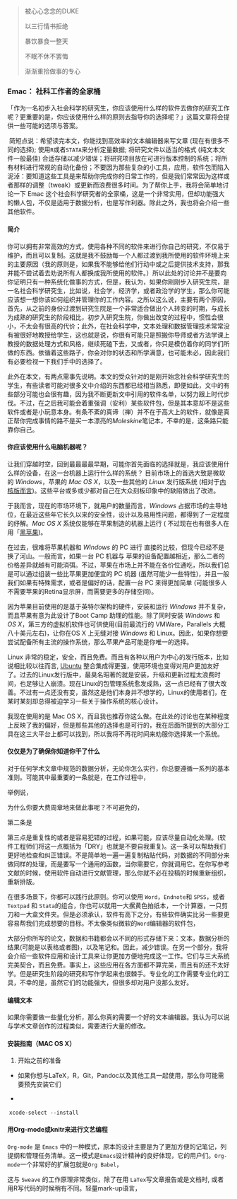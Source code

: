 > 被心心念念的DUKE
>
> 以三行情书拒绝
>
> 暴饮暴食一整天
>
> 不眠不休不罢悔
>
> 渐渐重拾做事的专心
>
> 

### Emac： 社科工作者的全家桶

「作为一名初步入社会科学的研究生，你应该使用什么样的软件去做你的研究工作呢？更重要的是，你应该使用什么样的原则去指导你的选择呢？」这篇文章将会提供一些可能的选项与答案。

​	简短点说：希望读完本文，你能找到高效率的文本编辑器来写文章 (现在有很多不同的选择); 使用`R`或者`STATA`来分析定量数据; 将研究文件以适当的格式 (纯文本文件一般最佳) 合适存储以减少错误；将研究项目放在可进行版本控制的系统；将所有材料进行常规的自动化备份；不要因为那些复杂的小工具，应用，软件包而陷入泥淖：要知道这些工具是来帮助你完成你的日常工作的，但是我们常常因为这样或者那样的调整（tweak）或更新而浪费很多时间。为了帮你上手，我将会简单地讨论一下 Emac 这个社会科学研究者的全家桶，这是一个非常实用，但却功能强大的懒人包，不仅是适用于数据分析，也是写作利器。除此之外，我也将会介绍一些其他软件。

#### 简介

​	你可以拥有非常高效的方式，使用各种不同的软件来进行你自己的研究，不仅易于维护，而且可以复制。这就是我不鼓励每一个人都过渡到我所使用的软件环境上来的主要原因（我的原则是，如果我不能够给他们行动中或之后提供技术支持，那我并能不尝试着去劝说所有人都换成我所使用的软件。）所以此处的讨论并不是要向你证明只有一种系统化做事的方式，但是，我认为，如果你刚刚步入研究生院，是一名社会科学研究生，比如说，社会学，经济学，或者政治学的学生，那么你可能应该想一想你该如何组织并管理你的工作内容。之所以这么说，主要有两个原因，首先，从之前的身份过渡到研究生院是一个非常适合做出个人转变的时期，与成长为成熟的研究生的阶段相比，初步入研究生院，你做出改变的过程中，惯性会很小，不太会有很高的代价；此外，在社会科学中，文本处理和数据管理技术常常没有被很好地教授给学生，这也就是说，你很有可能只是照搬你导师或者方法学课上教授的数据处理方式和风格，继续死磕下去，又或者，你只是模仿着你的同学们所做的东西。依循着这些路子，你会对你的状态和所学满意，也可能未必，因此我们有必要检视一下我们手中的选择了。

此外在本文，有两点需事先说明。本文的受众针对的是刚开始念社会科学研究生的学生，有些读者可能对很多文中介绍的东西都已经相当熟悉，即便如此，文中的有些部分可能也会很有趣，因为我不断更新文中引用的软件名单，以努力跟上时代步伐。不过，在之后我可能会着重强调（安利）某些软件包，但是其本意却不是这些软件或者是小玩意本身。有条不紊的真谛（禅）并不在于高大上的软件，就像是真正帮你完成事情的路不是买一本漂亮的*Moleskine*笔记本，不幸的是，这条路只能靠你自己。																																	

#### 你应该使用什么电脑机器呢？ 

让我们穿越时空，回到最最最最早期，可能你首先面临的选择就是，我应该使用什么样的设备，在这一台机器上运行什么样的系统？ 目前市场上的首选大致是微软的 *Windows*，苹果的 *Mac OS X*，以及一些其他的 *Linux* 发行版系统 (相对于[内核版而言](https://program-think.blogspot.com/2013/10/linux-distributions-guide.html#head-1))。这些平台或多或少都对自己在大众刻板印象中的缺陷做出了改进。

于我而言，现在的市场环境下，就用户的数量而言，*Windows* 占据市场的主导地位，在最近这些年它长久以来的安全性，设计以及易用性问题，都得到了一定程度的纾解。*Mac OS X* 系统仅能够在苹果制造的机器上运行 ( 不过现在也有很多人在用「[黑苹果](https://zhuanlan.zhihu.com/p/55256660))。

在过去，很难将苹果机器和 *Windows* 的 PC 进行 直接的比较，但现今已经不是换了河山。一般而言，如果一台 PC 机器与 苹果的设备配置越相近，那么二者的价格差异就越有可能消弭。不过，苹果在市场上并不能在各价位通吃，所以我们总是可以通过组装一些比苹果更加便宜的 PC 机器 (虽然可能少一些特性)，并且一般我们如果有特殊需求，或者是偏好的话，配置一台 PC 来得更加简单 (可能很多人 不需要苹果的Retina显示屏，而需要更多的存储空间)。

因为苹果目前使用的是基于英特尔架构的硬件，安装和运行 *Windows* 并不复杂，而且苹果有意为此设计了Boot Camp 助理的性能。除了同时安装 *Windows* 和 *OS X*，第三方的虚拟机软件也可供使用(目前最流行的 VMWare，Parallels 大概八十美元左右)，让你在OS X 上无缝对接 *Windows* 和 Linux。因此，如果你想要尝试配备所有主流的操作系统，那么苹果产品可能是你唯一的选择。

Linux 非常的稳定，安全，而且免费。而且有各种以用户为中心的发行版本，比如说相比较以往而言, [Ubuntu](https://ubuntu.com/) 整合集成得更强，使用环境也变得对用户更加友好了。过去的Linux发行版中，最臭名昭著的就是安装，升级和更新过程太浪费时间，也足够让人崩溃。现在Linux的包管理系统愈发成熟，这一点已经有了很大改善。不过有一点还没有变，虽然这是他们本身并不想学的，Linux的使用者们，在某时某刻却总得被迫学习一些关于操作系统的核心设计。

我现在使用的是 Mac OS X，而且我也推荐你这么做。在此处的讨论也在某种程度上反映了我的偏好，但是那些其他的选择也是可行的，我在后面所提到的大部分工具在这三大平台上都可以找到，所以我将不再花时间来劝服你选择某一个系统。

#### 仅仅是为了确保你知道你干了什么

对于任何学术文章中规范的数据分析，无论你怎么实行，你总要遵循一系列的基本准则。可能其中最重要的一条就是，在工作过程中，

举例说，

为什么你要大费周章地来做此事呢？不可避免的，

第二条是

第三点是重复性的或者是容易犯错的过程，如果可能，应该尽量自动化处理。(软件工程师们将这一点概括为「DRY」也就是不要自我重复)。这一条可以帮助我们更好地检查和纠正错误。不是简单地一遍一遍复制粘贴代码，对数据的不同部分来做同样的处理，而是要写一个通用的函数，当你需要它，你就调用它。在你写参考文献的时候，使用软件自动进行文献管理，那么你就不必在投稿的时候重新组织，重新排版。

在很多场景下，你都可以践行此原则。你可以使用 `Word`，`Endnote`和 `SPSS`，或者 `Textpad` 和 `Stata`的组合，你也可以就用一大摞黄色拍纸本，一个计算器，一只剪刀和一大盒文件夹。但是必须承认，软件有高下之分，有些软件确实比另一些要更容易帮我们完成想要的目标。不太像类似微软的`Word`编辑器的软件包， 

大部分你所写的论文，数据和书籍都会以不同的形式存储下来：文本，数据分析的结果(可能是以表格或者图)，以及笔记和。因此，减少错误。在另一个部分，我将会介绍一些软件应用和设计工具来让你更加方便地完成这一工作。它们与三大系统完美契合，而且免费。事实上，这些应用在各方面都不算完美，而且有的还不太好学。但是研究生阶段的研究和写作学起来也很棘手。专业化的工作需要专业化的工具，不幸的是，虽然它们的功能强大，但很多却对用户没那么友好。

#### 编辑文本

如果你需要做一些量化分析，那么你真的需要一个好的文本编辑器。我认为可以说与学术文章创作的过程类似，需要进行大量的修改。





#### 安装指南（MAC OS X）

1. 开始之前的准备

- 如果你想与LaTeX，R，Git，Pandoc以及其他工具一起使用，那么你可能需要预先安装它们

-  

  ​		`xcode-select --install`



#### 用Org-mode或knitr来进行文艺编程

`Org-mode` 是 `Emacs` 中的一种模式，原本的设计主要是为了更加方便的记笔记，列提纲和管理任务清单。这一模式是`Emacs`设计精神的良好体现，它的用户们。`Org-mode`一个非常好的扩展包就是`Org Babel`，

这与 `Sweave` 的工作原理非常类似，除了在用 `LaTex`写文章报告或是文档时, 或者用R写代码的时候稍有不同。轻量mark-up语言，